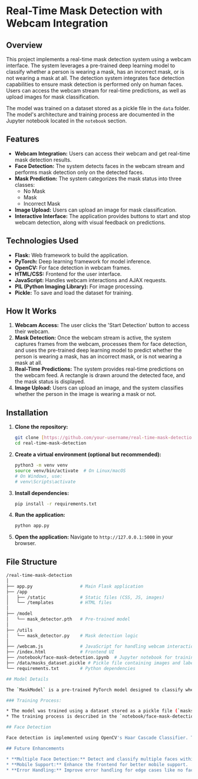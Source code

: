 # Real-Time Mask Detection with Webcam Integration

## Overview

This project implements a real-time mask detection system using a webcam interface. The system leverages a pre-trained deep learning model to classify whether a person is wearing a mask, has an incorrect mask, or is not wearing a mask at all. The detection system integrates face detection capabilities to ensure mask detection is performed only on human faces. Users can access the webcam stream for real-time predictions, as well as upload images for mask classification.

The model was trained on a dataset stored as a pickle file in the `data` folder. The model's architecture and training process are documented in the Jupyter notebook located in the `notebook` section.

## Features

* **Webcam Integration:** Users can access their webcam and get real-time mask detection results.
* **Face Detection:** The system detects faces in the webcam stream and performs mask detection only on the detected faces.
* **Mask Prediction:** The system categorizes the mask status into three classes:
    * No Mask
    * Mask
    * Incorrect Mask
* **Image Upload:** Users can upload an image for mask classification.
* **Interactive Interface:** The application provides buttons to start and stop webcam detection, along with visual feedback on predictions.

## Technologies Used

* **Flask:** Web framework to build the application.
* **PyTorch:** Deep learning framework for model inference.
* **OpenCV:** For face detection in webcam frames.
* **HTML/CSS:** Frontend for the user interface.
* **JavaScript:** Handles webcam interactions and AJAX requests.
* **PIL (Python Imaging Library):** For image processing.
* **Pickle:** To save and load the dataset for training.

## How It Works

1.  **Webcam Access:** The user clicks the 'Start Detection' button to access their webcam.
2.  **Mask Detection:** Once the webcam stream is active, the system captures frames from the webcam, processes them for face detection, and uses the pre-trained deep learning model to predict whether the person is wearing a mask, has an incorrect mask, or is not wearing a mask at all.
3.  **Real-Time Predictions:** The system provides real-time predictions on the webcam feed. A rectangle is drawn around the detected face, and the mask status is displayed.
4.  **Image Upload:** Users can upload an image, and the system classifies whether the person in the image is wearing a mask or not.

## Installation

1.  **Clone the repository:**
    ```bash
    git clone [https://github.com/your-username/real-time-mask-detection.git](https://github.com/your-username/real-time-mask-detection.git)
    cd real-time-mask-detection
    ```
2.  **Create a virtual environment (optional but recommended):**
    ```bash
    python3 -m venv venv
    source venv/bin/activate  # On Linux/macOS
    # On Windows, use:
    # venv\Scripts\activate
    ```
3.  **Install dependencies:**
    ```bash
    pip install -r requirements.txt
    ```
4.  **Run the application:**
    ```bash
    python app.py
    ```
5.  **Open the application:** Navigate to `http://127.0.0.1:5000` in your browser.

## File Structure

```bash
/real-time-mask-detection
│
├── app.py                  # Main Flask application
├── /app
│   ├── /static             # Static files (CSS, JS, images)
│   └── /templates          # HTML files
│
├── /model
│   └── mask_detector.pth   # Pre-trained model
│
├── /utils
│   └── mask_detector.py    # Mask detection logic
│
├── /webcam.js              # JavaScript for handling webcam interactions
├── /index.html             # Frontend UI
├── /notebook/face-mask-detection.ipynb  # Jupyter notebook for training the model
├── /data/masks_dataset.pickle # Pickle file containing images and labels for training
└── requirements.txt        # Python dependencies

## Model Details

The `MaskModel` is a pre-trained PyTorch model designed to classify whether a person is wearing a mask, has an incorrect mask, or is not wearing a mask. The model was trained on a custom dataset containing images of faces with labels indicating the mask status. The model architecture and training details are documented in the Jupyter notebook located in the `notebook` directory (`notebook/face-mask-detection.ipynb`).

### Training Process:

* The model was trained using a dataset stored as a pickle file (`masks_dataset.pickle`), which contains both images and their corresponding labels.
* The training process is described in the `notebook/face-mask-detection.ipynb` file, where the dataset is preprocessed, the model is trained, and the final model weights are saved in `model/mask_detector.pth`.

## Face Detection

Face detection is implemented using OpenCV's Haar Cascade Classifier. The system first detects faces within the webcam feed, and once a face is detected, the mask detection model is applied to classify the mask status.

## Future Enhancements

* **Multiple Face Detection:** Detect and classify multiple faces within the webcam frame.
* **Mobile Support:** Enhance the frontend for better mobile support.
* **Error Handling:** Improve error handling for edge cases like no faces detected or no webcam access.